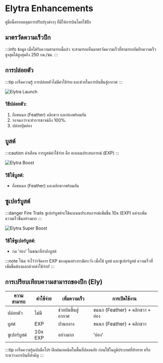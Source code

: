 ﻿# Elytra Enhancements

คู่มือนี้ครอบคลุมการปรับปรุงต่างๆ ที่มีให้การบินโดยใช้ปีก

## มาตรวัดความเร็วปีก

:::info ข้อมูล
เมื่อได้รับความสามารถนี้แล้ว จะสามารถเห็นมาตรวัดความเร็วที่สามารถบันทึกความเร็วสูงสุดได้สูงสุดถึง 250 กม./ชม.
:::

## การปล่อยตัว

:::tip เกร็ดความรู้
การปล่อยตัวไม่มีค่าใช้จ่าย และช่วยในการบินขึ้นสู่อากาศ
:::

![Elytra Launch](/img/doc/features/elytraBoost/elytraLaunch.gif)
### วิธีปล่อยตัว:
1. ถือขนนก (Feather) คลิกขวา และย่องพร้อมกัน
2. รอจนกว่าจะทำการชาจน์ถึง 100%.
3. ปล่อยปุ่มย่อง

## บูสต์

:::caution คำเตือน
การบูสต์ค่าใช้จ่าย คือ คะแนนประสบการณ์ (EXP)
:::

![Elytra Boost](/img/doc/features/elytraBoost/elytraBoost.gif)
### วิธีใช้บูสต์:
- ถือขนนก (Feather) และคลิกขวาพร้อมกัน

## ซูเปอร์บูสต์

:::danger Fire Trails
ซูเปอร์บูสต์จะใช้คะแนนประสบการณ์เพิ่มขึ้น 10x (EXP) แต่จะเพิ่มความเร็วขึ้นอย่างมาก
:::

![Elytra Super Boost](https://file.notion.so/f/f/71138f3d-d8e3-416d-bd4d-97420409f3cb/45f1f715-b364-41ba-932f-3d33363d6890/javaw_dQzhNWjpjt.gif?table=block&id=4519c7fe-4fb7-44bd-bfb3-097ae9bbd68b&spaceId=71138f3d-d8e3-416d-bd4d-97420409f3cb&expirationTimestamp=1722960000000&signature=OrIpz6GxW_3czbO12KhLnakhMKBlHIa3ahbPoJy6yEU)
### วิธีใช้ซูเปอร์บูสต์:
- กด 'ย่อง' ในขณะที่กำลังบูสต์

:::note โน้ต
จำไว้ว่าจัดการ EXP ของคุณอย่างระมัดระวัง เมื่อใช้ บูสต์ และซูเปอร์บูสต์ ความเร็วที่เพิ่มขึ้นต้องแลกด้วยค่าใช้จ่าย!
:::

## การเปรียบเทียบความสามารถของปีก (Ely)

| ความสามารถ | ค่าใช้จ่าย | เพิ่มความเร็ว | การเปิดใช้งาน |
|---------|------|----------------|------------|
| ปล่อยตัว | ไม่มี | ช่วยบินขึ้นสู่อากาศ | ขนนก (Feather) + คลิกขวา + ย่อง |
| บูสต์ | EXP | ปานกลาง | ขนนก (Feather) + คลิกขวา |
| ซูเปอร์บูสต์ | 10x EXP | อย่างมาก | 'ย่อง' |

:::tip เกร็ดความรู้ฉบับมือโปร
ฝึกฝนเทคนิคในพื้นที่ปลอดภัย ก่อนใช้ในภูมิประเทศที่ท้าทาย หรือระหว่างการบินที่สำคัญ
:::